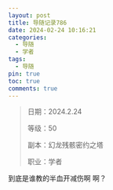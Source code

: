 ```yaml
---
layout: post
title: 导随记录786
date: 2024-02-24 10:16:21
categories:
  - 导随
  - 学者
tags:
  - 导随
pin: true
toc: true
comments: true
---
```

> 日期：2024.2.24
>
> 等级：50
>
> 副本：幻龙残骸密约之塔
>
> 职业：学者

到底是谁教的半血开减伤啊 啊？